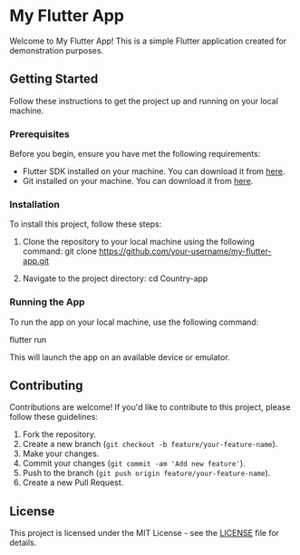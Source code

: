 # My Flutter App

Welcome to My Flutter App! This is a simple Flutter application created for demonstration purposes.

## Getting Started

Follow these instructions to get the project up and running on your local machine.

### Prerequisites

Before you begin, ensure you have met the following requirements:

- Flutter SDK installed on your machine. You can download it from [here](https://flutter.dev/docs/get-started/install).
- Git installed on your machine. You can download it from [here](https://git-scm.com/).

### Installation

To install this project, follow these steps:

1. Clone the repository to your local machine using the following command:
  git clone https://github.com/your-username/my-flutter-app.git


2. Navigate to the project directory:
  cd Country-app


### Running the App

To run the app on your local machine, use the following command:

flutter run


This will launch the app on an available device or emulator.

## Contributing

Contributions are welcome! If you'd like to contribute to this project, please follow these guidelines:

1. Fork the repository.
2. Create a new branch (`git checkout -b feature/your-feature-name`).
3. Make your changes.
4. Commit your changes (`git commit -am 'Add new feature'`).
5. Push to the branch (`git push origin feature/your-feature-name`).
6. Create a new Pull Request.

## License

This project is licensed under the MIT License - see the [LICENSE](LICENSE) file for details.
